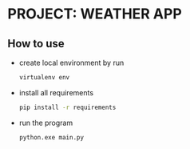 # **PROJECT: WEATHER APP**

## How to use

- create local environment by run

    ```bash
    virtualenv env
    ```

- install all requirements

    ```bash
    pip install -r requirements
    ```

- run the program

    ```bash
    python.exe main.py
    ```
